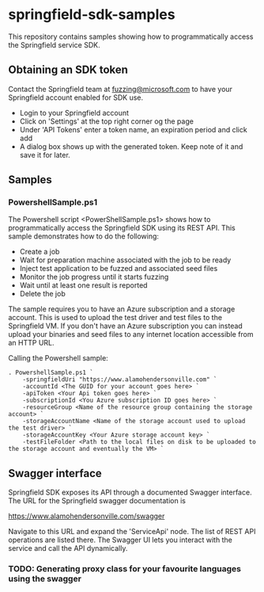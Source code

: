 # springfield-sdk-samples

This repository contains samples showing how to programmatically access the Springfield service SDK.

## Obtaining an SDK token

Contact the Springfield team at fuzzing@microsoft.com to have your Springfield account enabled for SDK use.
- Login to your Springfield account
- Click on 'Settings' at the top right corner og the page
- Under 'API Tokens' enter a token name, an expiration period and click add
- A dialog box shows up with the generated token. Keep note of it and save it for later.

## Samples

### PowershellSample.ps1

The Powershell script <PowerShellSample.ps1> shows how to programmatically access the Springfield SDK using its REST API.
This sample demonstrates how to do the following:
  - Create a job 
  - Wait for preparation machine associated with the job to be ready 
  - Inject test application to be fuzzed and associated seed files
  - Monitor the job progress until it starts fuzzing
  - Wait until at least one result is reported
  - Delete the job 

The sample requires you to have an Azure subscription and a storage account. This is used to upload the test driver 
and test files to the Springfield VM. If you don't have an Azure subscription you can instead upload your binaries and seed files
to any internet location accessible from an HTTP URL.

Calling the Powershell sample:

    . PowershellSample.ps1 `
        -springfieldUri "https://www.alamohendersonville.com" `
        -accountId <The GUID for your account goes here> `
        -apiToken <Your Api token goes here> `
        -subscriptionId <You Azure subscription ID goes here> `
        -resourceGroup <Name of the resource group containing the storage account> `
        -storageAccountName <Name of the storage account used to upload the test driver> `
        -storageAccountKey <Your Azure storage account key> `
        -testFileFolder <Path to the local files on disk to be uploaded to the storage account and eventually the VM> `

## Swagger interface

Springfield SDK exposes its API through a documented Swagger interface. The URL for the Springfield swagger documentation is

https://www.alamohendersonville.com/swagger

Navigate to this URL and expand the 'ServiceApi' node. The list of REST API operations are listed there.
The Swagger UI lets you interact with the service and call the API dynamically.

### TODO: Generating proxy class for your favourite languages using the swagger

